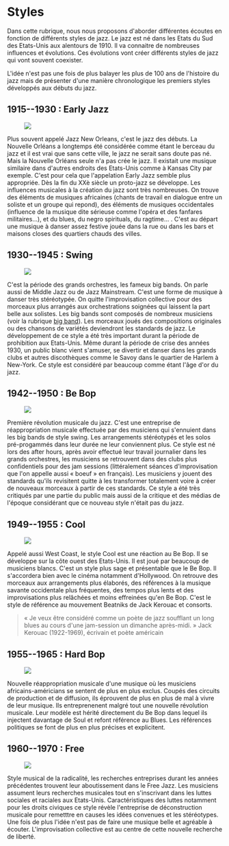 # Styles

Dans cette rubrique, nous nous proposons d'aborder différentes écoutes en fonction de différents styles de jazz.
Le jazz est né dans les Etats du Sud des Etats-Unis aux alentours de 1910. Il va connaitre de nombreuses influences et évolutions. Ces évolutions vont créer différents styles de jazz qui vont souvent coexister.

L'idée n'est pas une fois de plus balayer les plus de 100 ans de l'histoire du jazz mais de présenter d'une manière chronologique les premiers styles développés aux débuts du jazz.

## 1915--1930 : Early Jazz
<figure id="king-olliver" class="app-frame encart styles left" data-title="King Olliver Creole Jazz Band">
  <img src="assets/images/king-olliver.jpg">
</figure>

Plus souvent appelé Jazz New Orleans, c'est le jazz des débuts. La Nouvelle Orléans a longtemps été considérée comme étant le berceau du jazz et il est vrai que sans cette ville, le jazz ne serait sans doute pas né. Mais la Nouvelle Orléans seule n'a pas crée le jazz. Il existait une musique similaire dans d'autres endroits des Etats-Unis comme à Kansas City par exemple. C'est pour cela que l'appelation Early Jazz semble plus appropriée.
Dès la fin du XXè siècle un proto-jazz se développe. Les influences musicales à la création du jazz sont très nombreuses. On trouve des éléments de musiques africaines (chants de travail en dialogue entre un soliste et un groupe qui repond), des éléments de musiques occidentales (influence de la musique dite sérieuse comme l'opéra et des fanfares militaires...), et du blues, du negro spirituals, du ragtime... .
C'est au départ une musique à danser assez festive jouée dans la rue ou dans les bars et maisons closes des quartiers chauds des villes.

## 1930--1945 : Swing
<figure class="app-frame encart styles right" data-title="Le Savoy Ball Room à Harlem">
  <img src="assets/images/savoy-harlem.jpg">
</figure>

C'est la période des grands orchestres, les fameux big bands. On parle aussi de Middle Jazz ou de Jazz Mainstream. C'est une forme de musique à danser très stéréotypée. On quitte l'improvisation collective pour des morceaux plus arrangés aux orchestrations soignées qui laissent la part belle aux solistes. Les big bands sont composés de nombreux musiciens (voir la rubrique [big band](/formations/c6-big-band)). Les morceaux joués des compositions originales ou des chansons de variétés deviendront les standards de jazz. Le développement de ce style a été très important durant la période de prohibition aux Etats-Unis. Même durant la période de crise des années 1930, un public blanc vient s'amuser, se divertir et danser dans les grands clubs et autres discothèques comme le Savoy dans le quartier de Harlem à New-York. Ce style est considéré par beaucoup comme étant l'âge d'or du jazz.

## 1942--1950 : Be Bop
<figure class="app-frame encart styles left" data-title="« Charlie Parker »">
<img src="assets/images/charlie-parker.jpg">
</figure>

Première révolution musicale du jazz. C'est une entreprise de réappropriation musicale effectuée par des musiciens qui s'ennuient dans les big bands de style swing. Les arrangements stéréotypés et les solos pré-progammés dans leur durée ne leur conviennent plus. Ce style est né lors des after hours, après avoir effectué leur travail journalier dans les grands orchestres, les musiciens se retrouvent dans des clubs plus confidentiels pour des jam sessions (littéralement séances d'improvisation que l'on appelle aussi « boeuf » en français). Les musiciens y jouent des standards qu'ils revisitent quitte à les transformer totalement voire à créer de nouveaux morceaux à partir de ces standards.
Ce style a été très critiqués par une partie du public mais aussi de la critique et des médias de l'époque considérant que ce nouveau style n'était pas du jazz.



## 1949--1955 : Cool
<figure class="app-frame encart styles right" data-title="Dave Brubeck">
<img src="assets/images/dave-brubeck-1.jpg">
</figure>

Appelé aussi West Coast, le style Cool est une réaction au Be Bop. Il se développe sur la côte ouest des Etats-Unis. Il est joué par beaucoup de musiciens blancs. C'est un style plus sage et présentable que le Be Bop. Il s'accordera bien avec le cinéma notamment d'Hollywood. On retrouve des morceaux aux arrangements plus élaborés, des références à la musique savante occidentale plus fréquentes, des tempos plus lents et des improvisations plus relâchées et moins effreinées qu'en Be Bop. C'est le style de référence au mouvement Beatniks de Jack Kerouac et consorts.

> « Je veux être considéré comme un poète de jazz soufflant un long blues au cours d'une jam-session
> un dimanche après-midi. »
> Jack Kerouac (1922-1969), écrivain et poète américain

## 1955--1965 : Hard Bop
<figure class="app-frame encart styles left" data-title="Art Blakey">
<img src="assets/images/art-blakey-2.jpg">
</figure>

 Nouvelle réappropriation musicale d'une musique où les musiciens africains-américians se sentent de plus en plus exclus. Coupés des circuits de production et de diffusion, ils éprouvent de plus en plus de mal à vivre de leur musique. Ils entreprenenent malgré tout une nouvelle révolution musicale. Leur modèle est hérité directement du Be Bop dans lequel ils injectent davantage de Soul et refont référence au Blues. Les références politiques se font de plus en plus précises et explicitent.

 ## 1960--1970 : Free
<figure class="app-frame encart styles right" data-title="Art Ensemble of Chicago">
<img src="assets/images/art-ensemble-of-chicago.jpg">
</figure>

 Style musical de la radicalité, les recherches entreprises durant les années précédentes trouvent leur aboutissement dans le Free Jazz. Les musiciens assument leurs recherches musicales tout en s'inscrivant dans les luttes sociales et raciales aux Etats-Unis. Caractéristiques des luttes notamment pour les droits civiques ce style révèle l'entreprise de déconstruction musicale pour remetttre en causes les idées convenues et les stéréotypes. Une fois de plus l'idée n'est pas de faire une musique belle et agréable à écouter. L'improvisation collective est au centre de cette nouvelle recherche de liberté.
